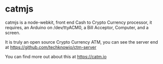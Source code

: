 # catmjs
catmjs is a node-webkit, front end Cash to Crypto Currency processor, it requires, an Arduino on /dev/ttyACM0, a Bill Acceptor, Computer, and a screen.

It is truly an open source Crypto Currency ATM, you can see the server end at https://github.com/techknowio/ctm-server

You can find more out about this at https://catm.io


